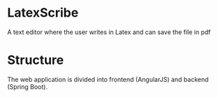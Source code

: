 # LatexScribe

A text editor where the user writes in Latex and can save the file in pdf

# Structure

The web application is divided into frontend (AngularJS) and backend (Spring Boot).
